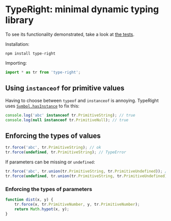 # TypeRight: minimal dynamic typing library

To see its functionality demonstrated, take a look at [the tests](https://github.com/rauschma/type-right/blob/master/test/index_test.js).

Installation:

```text
npm install type-right
```

Importing:

```js
import * as tr from 'type-right';
```

## Using `instanceof` for primitive values

Having to choose between `typeof` and `instanceof` is annoying. TypeRight uses [`Symbol.hasInstance`](http://exploringjs.com/es6/ch_oop-besides-classes.html#_property-key-symbolhasinstance-method) to fix this:

```js
console.log('abc' instanceof tr.PrimitiveString); // true
console.log(null instanceof tr.PrimitiveNull); // true
```

## Enforcing the types of values

```js
tr.force('abc', tr.PrimitiveString); // ok
tr.force(undefined, tr.PrimitiveString); // TypeError
```

If parameters can be missing or `undefined`:

```js
tr.force('abc', tr.union(tr.PrimitiveString, tr.PrimitiveUndefined)); // ok
tr.force(undefined, tr.union(tr.PrimitiveString, tr.PrimitiveUndefined)); // ok
```

### Enforcing the types of parameters

```js
function dist(x, y) {
    tr.force(x, tr.PrimitiveNumber, y, tr.PrimitiveNumber);
    return Math.hypot(x, y);
}
```


